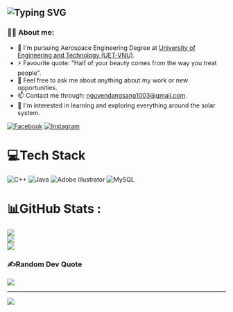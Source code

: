 ![Typing SVG](https://readme-typing-svg.demolab.com?font=Fira+Code&pause=1000&width=435&lines=Hi%2C+I'm+Sang+%F0%9F%91%A8%E2%80%8D%F0%9F%92%BB;An+Aerospace+Engineering+from+UET-VNU)
---
### 👩‍💻 About me:
- 🌱 I'm pursuing Aerospace Engineering Degree at [University of Engineering and Technology (UET-VNU)](https://uet.vnu.edu.vn/).
- ⚡ Favourite quote: "Half of your beauty comes from the way you treat people".
- 💬 Feel free to ask me about anything about my work or new opportunities.
- 📫 Contact me through: [nguyendangsang1003@gmail.com](mailto:nguyendangsang1003@gmail.com).
- 🔭 I'm interested in learning and exploring everything around the solar system.
  
[![Facebook](https://img.shields.io/badge/Facebook-%231877F2.svg?logo=Facebook&logoColor=white)](https://facebook.com/https://www.facebook.com/sang.ng103) [![Instagram](https://img.shields.io/badge/Instagram-%23E4405F.svg?logo=Instagram&logoColor=white)](https://instagram.com/https://www.instagram.com/_dsangg103_) 

# 💻Tech Stack
![C++](https://img.shields.io/badge/c++-%2300599C.svg?style=for-the-badge&logo=c%2B%2B&logoColor=white) ![Java](https://img.shields.io/badge/java-%23ED8B00.svg?style=for-the-badge&logo=java&logoColor=white) ![Adobe Illustrator](https://img.shields.io/badge/adobeillustrator-%23FF9A00.svg?style=for-the-badge&logo=adobeillustrator&logoColor=white) ![MySQL](https://img.shields.io/badge/mysql-%2300f.svg?style=for-the-badge&logo=mysql&logoColor=white)
# 📊GitHub Stats :
![](https://github-readme-stats.vercel.app/api?username=Dsang103&theme=radical&hide_border=false&include_all_commits=false&count_private=false)<br/>
![](https://github-readme-streak-stats.herokuapp.com/?user=Dsang103&theme=radical&hide_border=false)<br/>
![](https://github-readme-stats.vercel.app/api/top-langs/?username=Dsang103&theme=radical&hide_border=false&include_all_commits=false&count_private=false&layout=compact)

### ✍️Random Dev Quote
![](https://quotes-github-readme.vercel.app/api?type=horizontal&theme=radical)

---
[![](https://visitcount.itsvg.in/api?id=Dsang103&icon=0&color=0)](https://visitcount.itsvg.in)
